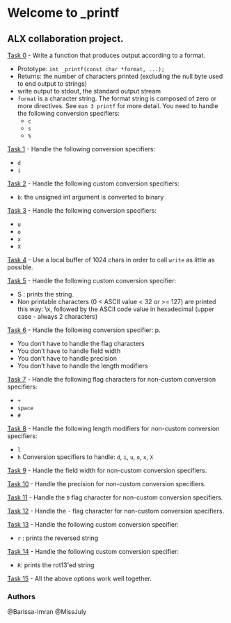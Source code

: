 # Welcome to _printf

## ALX collaboration project.

[Task 0](link) - Write a function that produces output according to a format.
- Prototype: `int _printf(const char *format, ...);`
- Returns: the number of characters printed (excluding the null byte used to end output to strings)
- write output to stdout, the standard output stream
- `format` is a character string. The format string is composed of zero or more directives. See `man 3 printf` for more detail. You need to handle the following conversion specifiers:
  - `c`
  - `s`
  - `%`

[Task 1](link) - Handle the following conversion specifiers:
 - `d`
 - `i`
 
 [Task 2](link) - Handle the following custom conversion specifiers:
 - `b`: the unsigned int argument is converted to binary
 
 [Task 3](link) - Handle the following conversion specifiers:
- `u`
- `o`
- `x`
- `X`

[Task 4](link) - Use a local buffer of 1024 chars in order to call `write` as little as possible.

[Task 5](link) - Handle the following custom conversion specifier:
- S : prints the string.
- Non printable characters (0 < ASCII value < 32 or >= 127) are printed this way: \x, followed by the ASCII code value in hexadecimal (upper case - always 2 characters)

[Task 6](link) - Handle the following conversion specifier: p.
- You don’t have to handle the flag characters
- You don’t have to handle field width
- You don’t have to handle precision
- You don’t have to handle the length modifiers

[Task 7](link) - Handle the following flag characters for non-custom conversion specifiers:
- `+`
- `space`
- `#`

[Task 8](link) - Handle the following length modifiers for non-custom conversion specifiers:
- `l`
- `h`
Conversion specifiers to handle: `d`, `i`, `u`, `o`, `x`, `X`

[Task 9](link) - Handle the field width for non-custom conversion specifiers.

[Task 10](link) - Handle the precision for non-custom conversion specifiers.

[Task 11](link) - Handle the `0` flag character for non-custom conversion specifiers.

[Task 12](link) - Handle the `-` flag character for non-custom conversion specifiers.

[Task 13](link) - Handle the following custom conversion specifier:
- `r` : prints the reversed string

[Task 14](link) - Handle the following custom conversion specifier:
- `R`: prints the rot13'ed string

[Task 15](/) - All the above options work well together.

### Authors
@Barissa-Imran
@MissJuly

